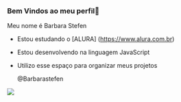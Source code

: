 ### Bem Vindos ao meu perfil🦋

Meu nome é Barbara Stefen

- Estou estudando o [ALURA] (https://www.alura.com.br)
-  Estou desenvolvendo na linguagem JavaScript
-  Utilizo esse espaço para organizar meus projetos

    @Barbarastefen

  ![](https://media1.tenor.com/m/B80MQLJXvpsAAAAC/gavin-meme.gif)

